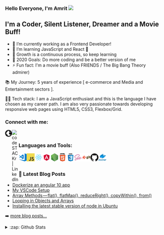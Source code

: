 ### Hello Everyone, I'm Amrit <img src="https://media.giphy.com/media/hvRJCLFzcasrR4ia7z/giphy.gif" width="25px">

## I'm a Coder, Silent Listener, Dreamer and a Movie Buff!

- 🔭 I’m currently working as a Frontend Developer!
- 🌱 I’m learning JavaScript and React 🤣
- 👯 Growth is a continuous process, so keep learning
- 🥅 2020 Goals: Do more coding and be a better version of me
- ⚡ Fun fact: I'm a movie buff (Also FRIENDS / The Big Bang Theory admirer)

📚 My Journey:
5 years of experience [ e-commerce and Media and Entertainment sectors ].

👨‍💻 Tech stack:
I am a JavaScript enthusiast and this is the language I have chosen as my career path.
I am also very passionate towards developing responsive web pages using HTML5, CSS3, Flexbox/Grid.


### Connect with me:

[<img align="left" alt="Coding and Learning" width="22px" src="https://raw.githubusercontent.com/iconic/open-iconic/master/svg/globe.svg" />][website]
[<img align="left" alt="codeSTACKr | LinkedIn" width="22px" src="https://static-exp1.licdn.com/sc/h/al2o9zrvru7aqj8e1x2rzsrca" />][linkedin]

<br />

### Languages and Tools:

<img align="left" alt="Visual Studio Code" title="Visual Studio Code" width="26px" src="https://raw.githubusercontent.com/github/explore/80688e429a7d4ef2fca1e82350fe8e3517d3494d/topics/visual-studio-code/visual-studio-code.png" />
<img align="left" alt="JavaScript" title="JavaScript" width="26px" src="https://raw.githubusercontent.com/github/explore/80688e429a7d4ef2fca1e82350fe8e3517d3494d/topics/javascript/javascript.png" />
<img align="left" alt="React" title="React" width="26px" src="https://raw.githubusercontent.com/github/explore/80688e429a7d4ef2fca1e82350fe8e3517d3494d/topics/react/react.png" />
<img align="left" alt="Angular" title="Angular" width="26px" src="https://raw.githubusercontent.com/github/explore/80688e429a7d4ef2fca1e82350fe8e3517d3494d/topics/angular/angular.png" />
<img align="left" alt="Node.js" title="Node.js" width="26px" src="https://raw.githubusercontent.com/github/explore/80688e429a7d4ef2fca1e82350fe8e3517d3494d/topics/nodejs/nodejs.png" />
<img align="left" alt="HTML5" title="HTML5" width="26px" src="https://raw.githubusercontent.com/github/explore/80688e429a7d4ef2fca1e82350fe8e3517d3494d/topics/html/html.png" />
<img align="left" alt="CSS3" title="CSS3" width="26px" src="https://raw.githubusercontent.com/github/explore/80688e429a7d4ef2fca1e82350fe8e3517d3494d/topics/css/css.png" />
<img align="left" alt="Sass" title="Sass" width="26px" src="https://raw.githubusercontent.com/github/explore/80688e429a7d4ef2fca1e82350fe8e3517d3494d/topics/sass/sass.png" />
<img align="left" alt="Git" title="Git" width="26px" src="https://raw.githubusercontent.com/github/explore/80688e429a7d4ef2fca1e82350fe8e3517d3494d/topics/git/git.png" />
<img align="left" alt="GitHub" title="GitHub" width="26px" src="https://raw.githubusercontent.com/github/explore/78df643247d429f6cc873026c0622819ad797942/topics/github/github.png" />
<img align="left" alt="Docker" title="Docker" width="26px" src="https://raw.githubusercontent.com/github/explore/78df643247d429f6cc873026c0622819ad797942/topics/docker/docker.png" />



<br />
<br />

### 📕 Latest Blog Posts

<!-- BLOG-POST-LIST:START -->
- [Dockerize an angular 10 app](https://medium.com/codingandlearning/dockerize-an-angular-10-app-c7fb5f179ad1?source=rss-e4e2d5c2a0b4------2)
- [My VSCode Setup](https://medium.com/codingandlearning/my-vscode-setup-b5d34d1bcbd8?source=rss-e4e2d5c2a0b4------2)
- [Array Methods — flat(), flatMap(), reduceRight(), copyWithin(), from()](https://medium.com/codingandlearning/array-methods-flat-flatmap-reduceright-copywithin-from-241f42e500f0?source=rss-e4e2d5c2a0b4------2)
- [Looping in Objects and Arrays](https://medium.com/codingandlearning/looping-in-objects-and-arrays-7f44e91e98e9?source=rss-e4e2d5c2a0b4------2)
- [Installing the latest stable version of node in Ubuntu](https://medium.com/codingandlearning/installing-the-latest-stable-version-of-node-in-ubuntu-d8c7fdcea2a6?source=rss-e4e2d5c2a0b4------2)
<!-- BLOG-POST-LIST:END -->

➡️ [more blog posts...](https://medium.com/codingandlearning)

<details>
  <summary>:zap: Github Stats</summary>

  <img align="left" alt="aamrit's Github Stats" src="https://github-readme-stats.codestackr.vercel.app/api?username=aamrits&show_icons=true&hide_border=true" />

  [![Top Langs](https://github-readme-stats.vercel.app/api/top-langs/?username=aamrits&layout=compact)](https://github.com/aamrits)

</details>

[website]: https://medium.com/codingandlearning
[linkedin]: https://www.linkedin.com/in/amrit-gandhi-b9b8416a/
